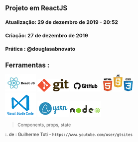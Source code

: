 ## Projeto em ReactJS
### Atualização: 29 de dezembro de 2019 - 20:52
### Criação: 27 de dezembro de 2019
### Prática : @douglasabnovato

## Ferramentas : 

![ReactJS](/images/logo-reactjs.jpg)
![Git](/images/logo-git.png)
![Github](/images/logo-github.png)
![HTML/CSS/Javascript](/images/logo-html-css-js.jpeg)
![VSCode](/images/logo-VSCode.png)
![Yarn](/images/logo-yarn.png)
![Nodejs](/images/logo-nodejs.png)

> Components, props, state

:. de : Guilherme Toti - `https://www.youtube.com/user/gtsites`